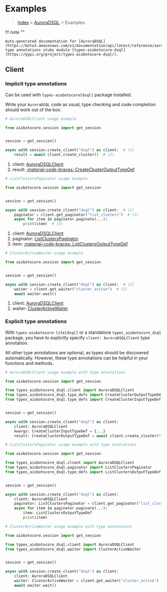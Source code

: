 # Examples

> [Index](../README.md) > [AuroraDSQL](./README.md) > Examples

!!! note ""

    Auto-generated documentation for [AuroraDSQL](https://boto3.amazonaws.com/v1/documentation/api/latest/reference/services/dsql.html#auroradsql)
    type annotations stubs module [types-aiobotocore-dsql](https://pypi.org/project/types-aiobotocore-dsql/).

## Client

### Implicit type annotations

Can be used with `types-aiobotocore[dsql]` package installed.

Write your `AuroraDSQL` code as usual,
type checking and code completion should work out of the box.



```python
# AuroraDSQLClient usage example

from aiobotocore.session import get_session


session = get_session()

async with session.create_client("dsql") as client:  # (1)
    result = await client.create_cluster()  # (2)
```

1. client: [AuroraDSQLClient](./client.md)
2. result: [:material-code-braces: CreateClusterOutputTypeDef](./type_defs.md#createclusteroutputtypedef) 



```python
# ListClustersPaginator usage example

from aiobotocore.session import get_session


session = get_session()

async with session.create_client("dsql") as client:  # (1)
    paginator = client.get_paginator("list_clusters")  # (2)
    async for item in paginator.paginate(...):
        print(item)  # (3)
```

1. client: [AuroraDSQLClient](./client.md)
2. paginator: [ListClustersPaginator](./paginators.md#listclusterspaginator)
3. item: [:material-code-braces: ListClustersOutputTypeDef](./type_defs.md#listclustersoutputtypedef) 



```python
# ClusterActiveWaiter usage example

from aiobotocore.session import get_session


session = get_session()

async with session.create_client("dsql") as client:  # (1)
    waiter = client.get_waiter("cluster_active")  # (2)
    await waiter.wait()
```

1. client: [AuroraDSQLClient](./client.md)
2. waiter: [ClusterActiveWaiter](./waiters.md#clusteractivewaiter)


### Explicit type annotations

With `types-aiobotocore-lite[dsql]`
or a standalone `types_aiobotocore_dsql` package, you have to explicitly specify
`client: AuroraDSQLClient` type annotation.

All other type annotations are optional, as types should be discovered automatically.
However, these type annotations can be helpful in your functions and methods.


```python
# AuroraDSQLClient usage example with type annotations

from aiobotocore.session import get_session

from types_aiobotocore_dsql.client import AuroraDSQLClient
from types_aiobotocore_dsql.type_defs import CreateClusterOutputTypeDef
from types_aiobotocore_dsql.type_defs import CreateClusterInputTypeDef


session = get_session()

async with session.create_client("dsql") as client:
    client: AuroraDSQLClient
    kwargs: CreateClusterInputTypeDef = {...}
    result: CreateClusterOutputTypeDef = await client.create_cluster(**kwargs)
```



```python
# ListClustersPaginator usage example with type annotations

from aiobotocore.session import get_session

from types_aiobotocore_dsql.client import AuroraDSQLClient
from types_aiobotocore_dsql.paginator import ListClustersPaginator
from types_aiobotocore_dsql.type_defs import ListClustersOutputTypeDef


session = get_session()

async with session.create_client("dsql") as client:
    client: AuroraDSQLClient
    paginator: ListClustersPaginator = client.get_paginator("list_clusters")
    async for item in paginator.paginate(...):
        item: ListClustersOutputTypeDef
        print(item)
```



```python
# ClusterActiveWaiter usage example with type annotations

from aiobotocore.session import get_session

from types_aiobotocore_dsql.client import AuroraDSQLClient
from types_aiobotocore_dsql.waiter import ClusterActiveWaiter


session = get_session()

async with session.create_client("dsql") as client:
    client: AuroraDSQLClient
    waiter: ClusterActiveWaiter = client.get_waiter("cluster_active")
    await waiter.wait()
```
